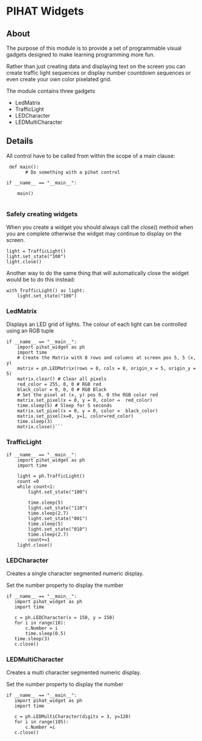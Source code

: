 # PIHAT Widgets

## About

The purpose of this module is to provide a set of programmable visual gadgets designed to make learning programming more fun.

Rather than just creating data and displaying text on the screen you can create traffic light sequences or display number countdown sequences or even create your own color pixelated grid.

The module contains three gadgets

- LedMatrix
- TrafficLight
- LEDCharacter
- LEDMultiCharacter

## Details
All control have to be called from within the scope of a main clause:

```
 def main():
       # Do something with a pihat control

if __name__ == "__main__":
    
    main()
    
```

### Safely creating widgets

When you create a widget you should always call the close() method when you are complete otherwise the widget may continue to display on the screen.

```
light = TrafficLight()
light.set_state("100")
light.close()
```
Another way to do the same thing that will automatically close the widget would be to do this instead:

```
with TrafficLight() as light:
    light.set_state("100")
```

### LedMatrix

Displays an LED grid of lights. The colour of each light can be controlled using an RGB tuple

```
if __name__ == "__main__":
    import pihat_widget as ph
    import time
    # Create the Matrix with 8 rows and columns at screen pos 5, 5 (x, y)
    matrix = ph.LEDMatrix(rows = 8, cols = 8, origin_x = 5, origin_y = 5)
    matrix.clear() # Clear all pixels
    red_color = 255, 0, 0 # RGB red
    black_color = 0, 0, 0 # RGB Black
    # Set the pixel at (x, y) pos 0, 0 the RGB color red
    matrix.set_pixel(x = 0, y = 0, color =  red_color)
    time.sleep(5) # Sleep for 5 seconds
    matrix.set_pixel(x = 0, y = 0, color =  black_color)
    matrix.set_pixel(x=0, y=1, color=red_color)
    time.sleep(3)
    matrix.close()```
```

 
### TrafficLight
 
```
if __name__ == "__main__":
    import pihat_widget as ph
    import time

    light = ph.TrafficLight()
    count =0
    while count<1:
        light.set_state("100")

        time.sleep(5)
        light.set_state("110")
        time.sleep(2.7)
        light.set_state("001")
        time.sleep(5)
        light.set_state("010")
        time.sleep(2.7)
        count+=1
    light.close()
```

### LEDCharacter

Creates a single character segmented numeric display.
 
Set the number property to display the number
 
 ```
if __name__ == "__main__":
    import pihat_widget as ph
    import time
 
    c = ph.LEDCharacter(x = 150, y = 150)
    for i in range(10):
        c.Number = i
        time.sleep(0.5)
    time.sleep(3)
    c.close()
 ```
### LEDMultiCharacter
 
 Creates a multi character segmented numeric display.
 
 Set the number property to display the number
 
 ```
if __name__ == "__main__":
    import pihat_widget as ph
    import time
 
    c = ph.LEDMultiCharacter(digits = 3, y=120)
    for i in range(105):
        c.Number =i
    c.close()
 ```